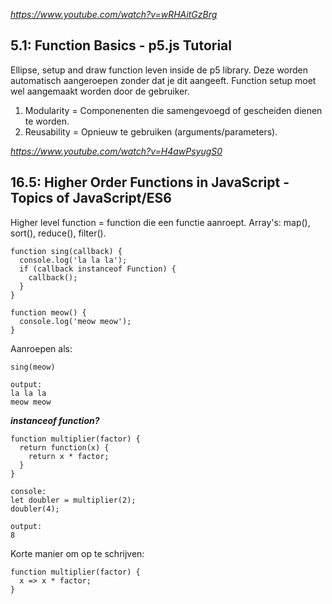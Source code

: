 *https://www.youtube.com/watch?v=wRHAitGzBrg*

## 5.1: Function Basics - p5.js Tutorial
Ellipse, setup and draw function leven inside de p5 library. Deze worden automatisch aangeroepen zonder dat je dit aangeeft.
Function setup moet wel aangemaakt worden door de gebruiker.

1. Modularity = Componenenten die samengevoegd of gescheiden dienen te worden.
2. Reusability = Opnieuw te gebruiken (arguments/parameters).

*https://www.youtube.com/watch?v=H4awPsyugS0*

## 16.5: Higher Order Functions in JavaScript - Topics of JavaScript/ES6
Higher level function = function die een functie aanroept.
Array's: map(), sort(), reduce(), filter().

```
function sing(callback) {
  console.log('la la la');
  if (callback instanceof Function) {
    callback();
  }
}

function meow() {
  console.log('meow meow');
}
```
Aanroepen als:
```
sing(meow)

output:
la la la 
meow meow
```

***instanceof function?***

```
function multiplier(factor) {
  return function(x) {
    return x * factor;
  }
}

console:
let doubler = multiplier(2);
doubler(4);

output:
8
```
Korte manier om op te schrijven:
```
function multiplier(factor) {
  x => x * factor;
}
```
